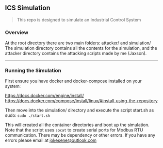 ## ICS Simulation
> This repo is designed to simulate an Industrial Control System

### Overview
At the root directory there are two main folders: attacker/ and simulation/
The simulation directory contains all the contents for the simulation, and the attacker directory contains the attacking scripts made by me (Jaxson).

---
### Running the Simulation
First ensure you have docker and docker-compose installed on your system:

https://docs.docker.com/engine/install/
https://docs.docker.com/compose/install/linux/#install-using-the-repository

Then move into the simulation/ directory and execute the script start.sh as sudo:
`sudo ./start.sh`

This will created all the container directories and boot up the simulation. Note that the script uses `socat` to create serial ports for Modbus RTU communication. There may be dependency or other errors. If you have any errors please email at jokesene@outlook.com
